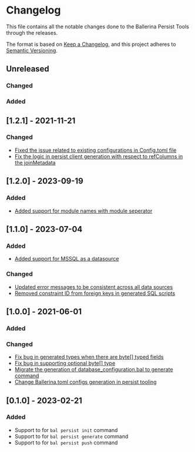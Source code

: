 # Changelog
This file contains all the notable changes done to the Ballerina Persist Tools through the releases.

The format is based on [Keep a Changelog](https://keepachangelog.com/en/1.0.0/),
and this project adheres to [Semantic Versioning](https://semver.org/spec/v2.0.0.html).

## Unreleased

### Changed

### Added

## [1.2.1] - 2021-11-21

### Changed
- [Fixed the issue related to existing configurations in Config.toml file](https://github.com/ballerina-platform/persist-tools/issues/314)
- [Fix the logic in persist client generation with respect to refColumns in the joinMetadata](https://github.com/ballerina-platform/persist-tools/issues/312)

## [1.2.0] - 2023-09-19

### Added
- [Added support for module names with module seperator](https://github.com/ballerina-platform/persist-tools/issues/273)

## [1.1.0] - 2023-07-04

### Added
- [Added support for MSSQL as a datasource](https://github.com/ballerina-platform/ballerina-standard-library/issues/4506)

### Changed
- [Updated error messages to be consistent across all data sources](https://github.com/ballerina-platform/ballerina-standard-library/issues/4360)
- [Removed constraint ID from foreign keys in generated SQL scripts](https://github.com/ballerina-platform/ballerina-standard-library/issues/4581)


## [1.0.0] - 2021-06-01

### Added

### Changed
- [Fix bug in generated types when there are byte[] typed fields](https://github.com/ballerina-platform/ballerina-standard-library/issues/4075)
- [Fix bug in supporting optional byte[] type](https://github.com/ballerina-platform/ballerina-standard-library/issues/4074)
- [Migrate the generation of database_configuration.bal to generate command](https://github.com/ballerina-platform/ballerina-standard-library/issues/4118)
- [Change Ballerina.toml configs generation in persist tooling](https://github.com/ballerina-platform/ballerina-standard-library/issues/4135)

## [0.1.0] - 2023-02-21

### Added
 
- Support to for `bal persist init` command
- Support to for `bal persist generate` command
- Support to for `bal persist push` command
